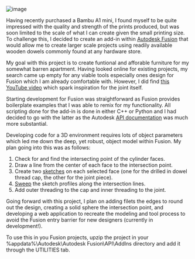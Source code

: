 ![image](https://github.com/user-attachments/assets/3ea34d65-34c3-4c11-b11c-65ad4c124dda)

Having recently purchased a Bambu A1 mini, I found myself to be quite impressed with the quality and strength of the prints produced, but was soon limited to the scale of what I can create given the small printing size. To challenge this, I decided to create an add-in within [Autodesk Fusion](https://www.autodesk.com/products/fusion-360/overview) that would allow me to create larger scale projects using readily available wooden dowels commonly found at any hardware store.

My goal with this project is to create funtional and afforable furniture for my somewhat barren apartment. Having looked online for existing projects, my search came up empty for any viable tools especially ones design for Fusion which I am already comfortable with. However, I did find [this YouTube video](https://www.youtube.com/watch?v=CltgaYb8Gkw) which spark inspiration for the joint itself. 

Starting development for Fusion was straightforward as Fusion provides boilerplate examples that I was able to remix for my functionality. All scripting done for the add-in is done in either C++ or Python and I had decided to go with the latter as the Autodesk [API documentation](https://help.autodesk.com/view/fusion360/ENU/?guid=GUID-A92A4B10-3781-4925-94C6-47DA85A4F65A) was much more substantial.    

Developing code for a 3D environment requires lots of object parameters which led me down the deep, yet robust, object model within Fusion. My plan going into this was as follows: 
1. Check for and find the intersecting point of the cylinder faces.
2. Draw a line from the center of each face to the intersection point.
3. Create two [sketches](https://help.autodesk.com/view/fusion360/ENU/?guid=SKT-3D-SKETCH) on each selected face (one for the drilled in dowel thread cap, the other for the joint piece).
4. [Sweep](https://help.autodesk.com/view/fusion360/ENU/?guid=SLD-SWEEP-SOLID) the sketch profiles along the intersection lines.  
5. Add outer threading to the cap and inner threading to the joint.

Going forward with this project, I plan on adding filets the edges to round out the design, creating a solid sphere the intersection point, and developing a web application to recreate the modeling and tool process to avoid the Fusion entry barrier for new designers (currently in development!). 

To use this in you Fusion projects, upzip the project in your %appdata%\Autodesk\Autodesk Fusion\API\AddIns directory and add it through the UTILITIES tab.
